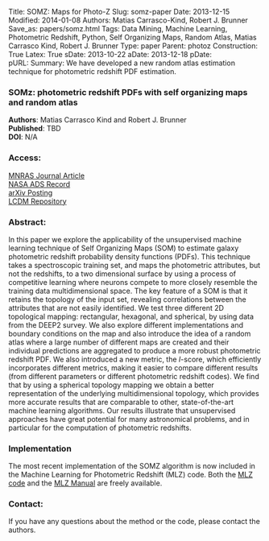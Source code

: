 Title: SOMZ: Maps for Photo-Z
Slug: somz-paper
Date: 2013-12-15
Modified: 2014-01-08
Authors: Matias Carrasco-Kind, Robert J. Brunner
Save_as: papers/somz.html
Tags: Data Mining, Machine Learning, Photometric Redshift, Python, Self Organizing Maps, Random Atlas, Matias Carrasco Kind, Robert J. Brunner
Type: paper
Parent: photoz
Construction: True
Latex: True
sDate: 2013-10-22
aDate: 2013-12-18
pDate: 	
pURL: 
Summary: We have developed a new random atlas estimation technique for photometric redshift PDF estimation.

### SOMz: photometric redshift PDFs with self organizing maps and random atlas

**Authors**: Matias Carrasco Kind and Robert J. Brunner  
**Published**:   TBD  
**DOI**: N/A

### Access:
[MNRAS Journal Article]()  
[NASA ADS Record](http://adsabs.harvard.edu/cgi-bin/bib_query?arXiv:1312.5753)  
[arXiv Posting](http://arxiv.org/abs/1312.5753)  
[LCDM Repository](/static/papers/somz.pdf)

### Abstract:
In this paper we explore the applicability of the unsupervised machine
learning technique of Self Organizing Maps (SOM) to estimate galaxy
photometric redshift probability density functions (PDFs). This
technique takes a spectroscopic training set, and maps the photometric
attributes, but not the redshifts, to a two dimensional surface by using
a process of competitive learning where neurons compete to more closely
resemble the training data multidimensional space. The key feature of a
SOM is that it retains the topology of the input set, revealing
correlations between the attributes that are not easily identified. We
test three different 2D topological mapping: rectangular, hexagonal, and
spherical, by using data from the DEEP2 survey. We also explore
different implementations and boundary conditions on the map and also
introduce the idea of a random atlas where a large number of different
maps are created and their individual predictions are aggregated to
produce a more robust photometric redshift PDF. We also introduced a new
metric, the $I$-score, which efficiently incorporates different metrics,
making it easier to compare different results (from different parameters
or different photometric redshift codes). We find that by using a
spherical topology mapping we obtain a better representation of the
underlying multidimensional topology, which provides more accurate
results that are comparable to other, state-of-the-art machine learning
algorithms. Our results illustrate that unsupervised approaches have
great potential for many astronomical problems, and in particular for
the computation of photometric redshifts.

### Implementation

The most recent implementation of the SOMZ algorithm is now included in
the Machine Learning for Photometric Redshift (MLZ) code. Both the [MLZ
code](/static/code/MLZ/MLZ-1.0.tar.gz) and the [MLZ
Manual](/static/code/MLZ/doc/html/index.html) are freely available.

### Contact:

If you have any questions about the method or the code, please contact
the authors.
